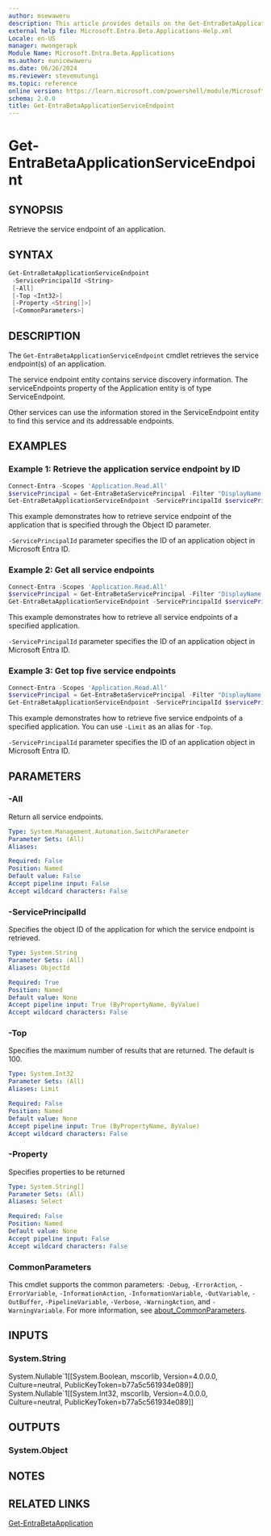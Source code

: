 ```yaml
---
author: msewaweru
description: This article provides details on the Get-EntraBetaApplicationServiceEndpoint command.
external help file: Microsoft.Entra.Beta.Applications-Help.xml
Locale: en-US
manager: mwongerapk
Module Name: Microsoft.Entra.Beta.Applications
ms.author: eunicewaweru
ms.date: 06/26/2024
ms.reviewer: stevemutungi
ms.topic: reference
online version: https://learn.microsoft.com/powershell/module/Microsoft.Entra.Beta.Applications/Get-EntraBetaApplicationServiceEndpoint
schema: 2.0.0
title: Get-EntraBetaApplicationServiceEndpoint
---
```


# Get-EntraBetaApplicationServiceEndpoint

## SYNOPSIS

Retrieve the service endpoint of an application.

## SYNTAX

```powershell
Get-EntraBetaApplicationServiceEndpoint
 -ServicePrincipalId <String>
 [-All]
 [-Top <Int32>]
 [-Property <String[]>]
 [<CommonParameters>]
```

## DESCRIPTION

The `Get-EntraBetaApplicationServiceEndpoint` cmdlet retrieves the service endpoint(s) of an application.

The service endpoint entity contains service discovery information. The serviceEndpoints property of the Application entity is of type ServiceEndpoint.

Other services can use the information stored in the ServiceEndpoint entity to find this service and its addressable endpoints.

## EXAMPLES

### Example 1: Retrieve the application service endpoint by ID

```powershell
Connect-Entra -Scopes 'Application.Read.All'
$servicePrincipal = Get-EntraBetaServicePrincipal -Filter "DisplayName eq 'Contoso Helpdesk App'"
Get-EntraBetaApplicationServiceEndpoint -ServicePrincipalId $servicePrincipal.Id
```

This example demonstrates how to retrieve service endpoint of the application that is specified through the Object ID parameter.

`-ServicePrincipalId` parameter specifies the ID of an application object in Microsoft Entra ID.

### Example 2: Get all service endpoints

```powershell
Connect-Entra -Scopes 'Application.Read.All'
$servicePrincipal = Get-EntraBetaServicePrincipal -Filter "DisplayName eq 'Contoso Helpdesk App'"
Get-EntraBetaApplicationServiceEndpoint -ServicePrincipalId $servicePrincipal.Id -All
```

This example demonstrates how to retrieve all service endpoints of a specified application.

`-ServicePrincipalId` parameter specifies the ID of an application object in Microsoft Entra ID.

### Example 3: Get top five service endpoints

```powershell
Connect-Entra -Scopes 'Application.Read.All'
$servicePrincipal = Get-EntraBetaServicePrincipal -Filter "DisplayName eq 'Contoso Helpdesk App'"
Get-EntraBetaApplicationServiceEndpoint -ServicePrincipalId $servicePrincipal.Id -Top 5
```

This example demonstrates how to retrieve five service endpoints of a specified application. You can use `-Limit` as an alias for `-Top`.

`-ServicePrincipalId` parameter specifies the ID of an application object in Microsoft Entra ID.

## PARAMETERS

### -All

Return all service endpoints.

```yaml
Type: System.Management.Automation.SwitchParameter
Parameter Sets: (All)
Aliases:

Required: False
Position: Named
Default value: False
Accept pipeline input: False
Accept wildcard characters: False
```

### -ServicePrincipalId

Specifies the object ID of the application for which the service endpoint is retrieved.

```yaml
Type: System.String
Parameter Sets: (All)
Aliases: ObjectId

Required: True
Position: Named
Default value: None
Accept pipeline input: True (ByPropertyName, ByValue)
Accept wildcard characters: False
```

### -Top

Specifies the maximum number of results that are returned.
The default is 100.

```yaml
Type: System.Int32
Parameter Sets: (All)
Aliases: Limit

Required: False
Position: Named
Default value: None
Accept pipeline input: True (ByPropertyName, ByValue)
Accept wildcard characters: False
```

### -Property

Specifies properties to be returned

```yaml
Type: System.String[]
Parameter Sets: (All)
Aliases: Select

Required: False
Position: Named
Default value: None
Accept pipeline input: False
Accept wildcard characters: False
```

### CommonParameters

This cmdlet supports the common parameters: `-Debug`, `-ErrorAction`, `-ErrorVariable`, `-InformationAction`, `-InformationVariable`, `-OutVariable`, `-OutBuffer`, `-PipelineVariable`, `-Verbose`, `-WarningAction`, and `-WarningVariable`. For more information, see [about_CommonParameters](https://go.microsoft.com/fwlink/?LinkID=113216).

## INPUTS

### System.String

System.Nullable\`1\[\[System.Boolean, mscorlib, Version=4.0.0.0, Culture=neutral, PublicKeyToken=b77a5c561934e089\]\] System.Nullable\`1\[\[System.Int32, mscorlib, Version=4.0.0.0, Culture=neutral, PublicKeyToken=b77a5c561934e089\]\]

## OUTPUTS

### System.Object

## NOTES

## RELATED LINKS

[Get-EntraBetaApplication](Get-EntraBetaApplication.md)
